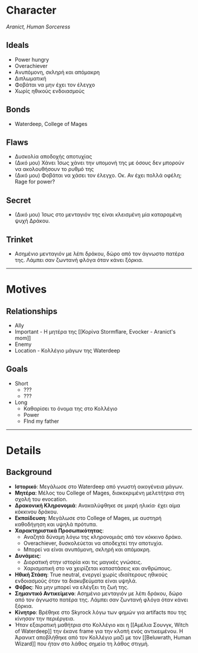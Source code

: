 # Character
*Aranict, Human Sorceress*

## Ideals

- Power hungry
- Overachiever
- Aνυπόμονη, σκληρή και απόμακρη
- Διπλωματική
- Φοβάται να μην έχει τον έλεγχο
- Χωρίς ηθικούς ενδοιασμούς

## Bonds

- Waterdeep, College of Mages

## Flaws

- Δυσκολία αποδοχής απoτυχίας
- (Δικό μου) Χάνει Ίσως χάνει την υπομονή της με όσους δεν μπορούν να ακολουθήσουν το ρυθμό της
- (Δικό μου) Φοβάται να χάσει τον έλεγχο. Οκ. Αν έχει πολλά οφέλη; Rage for power?

## Secret

- (Δικό μου) Ίσως στο μενταγιόν της είναι κλεισμένη μία καταραμένη ψυχή Δράκου.


## Trinket

- Ασημένιο μενταγιόν με λέπι δράκου, δώρο από τον άγνωστο πατέρα της. Λάμπει σαν ζωντανή φλόγα όταν κάνει ξόρκια.


---

# Motives

## Relationships

- Ally
- Important - Η μητέρα της [[Κορίνα Stormflare, Evocker - Aranict's mom]]
- Enemy
- Location - Κολλέγιο μάγων της Waterdeep


## Goals

- Short
	- ???
	- ???
- Long
	- Καθαρίσει το όνομα της στο Κολλέγιο
	- Power
	- FInd my father




---

# Details

## Background

- **Ιστορικό**: Μεγάλωσε στο Waterdeep από γνωστή οικογένεια μάγων.
- **Μητέρα**: Μέλος του College of Mages, διακεκριμένη μελετήτρια στη σχολή του evocation.
- **Δρακονική Κληρονομιά**: Ανακαλύφθηκε σε μικρή ηλικία· έχει αίμα κόκκινου δράκου.
- **Εκπαίδευση**: Μεγάλωσε στο College of Mages, με αυστηρή καθοδήγηση και υψηλά πρότυπα.
- **Χαρακτηριστικά Προσωπικότητας**:
  - Αναζητά δύναμη λόγω της κληρονομιάς από τον κόκκινο δράκο.
  - Overachiever, δυσκολεύεται να αποδεχτεί την αποτυχία.
  - Μπορεί να είναι ανυπόμονη, σκληρή και απόμακρη.
- **Δυνάμεις**:
  - Διορατική στην ιστορία και τις μαγικές γνώσεις.
  - Χαρισματική στο να χειρίζεται καταστάσεις και ανθρώπους.
- **Ηθική Στάση**: True neutral, ενεργεί χωρίς ιδιαίτερους ηθικούς ενδοιασμούς όταν τα διακυβεύματα είναι υψηλά.
- **Φόβος**: Να μην μπορεί να ελέγξει τη ζωή της.
- **Σημαντικό Αντικείμενο**: Ασημένιο μενταγιόν με λέπι δράκου, δώρο από τον άγνωστο πατέρα της. Λάμπει σαν ζωντανή φλόγα όταν κάνει ξόρκια.
- **Κίνητρο**: Βρέθηκε στο Skyrock λόγω των φημών για artifacts που της κίνησαν την περιέργεια.
- Ήταν εξαιρατική μαθήτρια στο Κολλέγιο και η [[Αμέλια Σουνγκ, Witch of Waterdeep]] την έκανε frame για την κλοπή ενός αντικειμένου. Η Άρανικτ αποβλήθηκε από τον Κολλέγιο μαζί με τον [[Beluwrath, Human Wizard]] που ήταν στο λάθος σημείο τη λάθος στιγμή. 